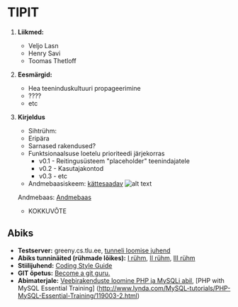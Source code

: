# TIPIT
1. **Liikmed:**
    * Veljo Lasn
    * Henry Savi
    * Toomas Thetloff
2. **Eesmärgid:**
    * Hea teeninduskultuuri propageerimine
    * ????
    * etc
    
3. **Kirjeldus**
    * Sihtrühm:
    * Eripära
    * Sarnased rakendused?
    * Funktsionaalsuse loetelu prioriteedi järjekorras
        * v0.1 - Reitingusüsteem "placeholder" teenindajatele
        * v0.2 - Kasutajakontod
        * v0.3 - etc
    * Andmebaasiskeem:
    [kättesaadav](https://drive.google.com/a/tlu.ee/file/d/0B9uDvSHM3eIyakxHZEVvMVNxNmc/view?usp=sharing)
    ![alt text](https://www.upload.ee/image/6376739/dbschema.PNG "Andmebaasiskeem")

    Andmebaas:
    [Andmebaas](https://pma.zone.ee/naturaalmajand.us)
    
    
    * KOKKUVÕTE

## Abiks
* **Testserver:** greeny.cs.tlu.ee, [tunneli loomise juhend](http://minitorn.tlu.ee/~jaagup/kool/java/kursused/09/veebipr/naited/greenytunnel/greenytunnel.pdf)
* **Abiks tunninäited (rühmade lõikes):** [I rühm](https://github.com/veebiprogrammeerimine-2016s?utf8=%E2%9C%93&query=-I-ruhm), [II rühm](https://github.com/veebiprogrammeerimine-2016s?utf8=%E2%9C%93&query=-II-ruhm), [III rühm](https://github.com/veebiprogrammeerimine-2016s?utf8=%E2%9C%93&query=-III-ruhm)
* **Stiilijuhend:** [Coding Style Guide](http://www.php-fig.org/psr/psr-2/)
* **GIT õpetus:** [Become a git guru.](https://www.atlassian.com/git/tutorials/)
* **Abimaterjale:** [Veebirakenduste loomine PHP ja MySQLi abil](http://minitorn.tlu.ee/~jaagup/kool/java/loeng/veebipr/veebipr1.pdf), [PHP with MySQL Essential Training] (http://www.lynda.com/MySQL-tutorials/PHP-MySQL-Essential-Training/119003-2.html)
